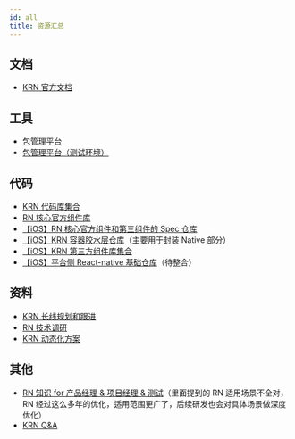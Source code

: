```yaml
---
id: all
title: 资源汇总
---
```


## 文档
+ [KRN 官方文档](https://kwairn.github.io/docs/)

## 工具
+ [包管理平台](https://krn-admin.corp.kuaishou.com/#/app)
+ [包管理平台（测试环境）](http://krn-jsbundle-admin.devops.test.gifshow.com/#/project)

## 代码
+ [KRN 代码库集合](http://git.corp.kuaishou.com/krn)
+ [RN 核心官方组件库](http://git.corp.kuaishou.com/krn/react-native)
+ [【iOS】RN 核心官方组件和第三组件的 Spec 仓库](http://git.corp.kuaishou.com/krn/react_native_spec)
+ [【iOS】KRN 容器胶水层仓库](http://git.corp.kuaishou.com/krn/krn_ios)（主要用于封装 Native 部分）
+ [【iOS】KRN 第三方组件库集合](http://git.corp.kuaishou.com/krn/ios)
+ [【iOS】平台侧 React-native 基础仓库](http://git.corp.kuaishou.com/ios/rn/boost-for-react-native.git)（待整合）

## 资料

+ [KRN 长线规划和跟进](https://docs.corp.kuaishou.com/s/home/fcAANacy4EfCVnXIK097ApmvD)
+ [RN 技术调研](https://docs.corp.kuaishou.com/d/home/fcAAaX2-MH6WF2SPh518D3kk0)
+ [KRN 动态化方案](https://wiki.corp.kuaishou.com/pages/viewpage.action?pageId=564989812)

## 其他

+ [RN 知识 for 产品经理 & 项目经理 & 测试](https://zhuanlan.zhihu.com/p/102425894)（里面提到的 RN 适用场景不全对，RN 经过这么多年的优化，适用范围更广了，后续研发也会对具体场景做深度优化）
+ [KRN Q&A](https://docs.corp.kuaishou.com/d/home/fcAC5nRsq_k-3x1-QrJPvTwd2)